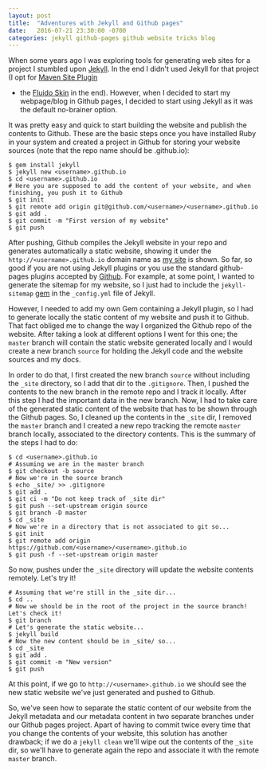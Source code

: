 ```yaml
---
layout: post
title:  "Adventures with Jekyll and Github pages"
date:   2016-07-21 23:30:00 -0700
categories: jekyll github-pages github website tricks blog
---
```


When some years ago I was exploring tools for generating web sites for a project I stumbled upon [Jekyll](https://jekyllrb.com/).
In the end I didn't used Jekyll for that project (I opt for [Maven Site Plugin](https://maven.apache.org/plugins/maven-site-plugin/)
+ the [Fluido Skin](https://maven.apache.org/skins/) in the end). However, when I decided to start my webpage/blog
in Github pages, I decided to start using Jekyll as it was the default no-brainer option.

It was pretty easy and quick to start building the website and publish the contents to Github. These are the basic steps
once you have installed Ruby in your system and created a project in Github for storing your website sources (note that
the repo name should be <username>.github.io):

```shell
$ gem install jekyll
$ jekyll new <username>.github.io
$ cd <username>.github.io
# Here you are supposed to add the content of your website, and when finishing, you push it to Github
$ git init
$ git remote add origin git@github.com/<username>/<username>.github.io
$ git add .
$ git commit -m "First version of my website"
$ git push
```

After pushing, Github compiles the Jekyll website in your repo and generates automatically a static website, showing it
under the `http://<username>.github.io` domain name as [my site](http://francisco-perez-sorrosal.github.io) is shown.
So far, so good if you are not using Jekyll plugins or you use the standard github-pages plugins accepted by [Github](https://help.github.com/articles/adding-jekyll-plugins-to-a-github-pages-site/).
For example, at some point, I wanted to generate the sitemap for my website, so I just had to include the `jekyll-sitemap`
[gem](https://github.com/jekyll/jekyll-sitemap) in the `_config.yml` file of Jekyll.

However, I needed to add my own Gem containing a Jekyll plugin, so I had to generate locally the static content of my
website and push it to Github. That fact obliged me to change the way I organized the Github repo of the website. After
taking a look at different options I went for this one; the `master` branch will contain the static website generated
locally and I would create a new branch `source` for holding the Jekyll code and the website sources and my docs.

In order to do that, I first created the new branch `source` without including the `_site` directory, so I add that dir
to the `.gitignore`. Then, I pushed the contents to the new branch in the remote repo and I track it locally. After
this step I had the important data in the new branch. Now, I had to take care of the generated static content of the
website that has to be shown through the Github pages. So, I cleaned up the contents in the `_site` dir, I removed the
`master` branch and I created a new repo tracking the remote  `master` branch locally, associated to the
directory contents. This is the summary of the steps I had to do:

```shell
$ cd <username>.github.io
# Assuming we are in the master branch
$ git checkout -b source
# Now we're in the source branch
$ echo _site/ >> .gitignore
$ git add .
$ git ci -m "Do not keep track of _site dir"
$ git push --set-upstream origin source
$ git branch -D master
$ cd _site
# Now we're in a directory that is not associated to git so...
$ git init
$ git remote add origin https://github.com/<username>/<username>.github.io
$ git push -f --set-upstream origin master
```

So now, pushes under the `_site` directory will update the website contents remotely. Let's try it!

```shell
# Assuming that we're still in the _site dir...
$ cd ..
# Now we should be in the root of the project in the source branch! Let's check it!
$ git branch
# Let's generate the static website...
$ jekyll build
# Now the new content should be in _site/ so...
$ cd _site
$ git add .
$ git commit -m "New version"
$ git push
```

At this point, if we go to `http://<username>.github.io` we should see the new static website we've just generated and
pushed to Github.

So, we've seen how to separate the static content of our website from the Jekyll metadata and our metadata content in
two separate branches under our Github pages project. Apart of having to commit twice every time that you change the
contents of your website, this solution has another drawback; if we do a `jekyll clean` we'll wipe out the contents 
of the `_site` dir, so we'll have to generate again the repo and associate it with the remote `master` branch.
